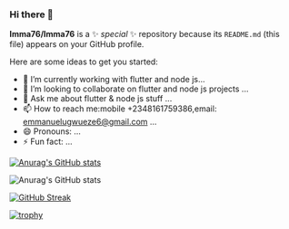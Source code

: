 ### Hi there 👋


**Imma76/Imma76** is a ✨ _special_ ✨ repository because its `README.md` (this file) appears on your GitHub profile.

Here are some ideas to get you started:

- 🔭 I’m currently working with flutter and node js...
- 👯 I’m looking to collaborate on flutter and node js projects ...
- 💬 Ask me about flutter & node js stuff  ...
- 📫 How to reach me:mobile +2348161759386,email: emmanuelugwueze6@gmail.com ...
- 😄 Pronouns: ...
- ⚡ Fun fact: ...

[![Anurag's GitHub stats](https://github-readme-stats.vercel.app/api?username=Imma76)](https://github.com/anuraghazra/github-readme-stats)



![Anurag's GitHub stats](https://github-readme-stats.vercel.app/api?username=Imma76&show_icons=true&theme=transparent)

[![GitHub Streak](https://github-readme-streak-stats.herokuapp.com/?user=Imma76)](https://git.io/streak-stats)

[![trophy](https://github-profile-trophy.vercel.app/?username=Immaa76)](https://github.com/ryo-ma/github-profile-trophy)
